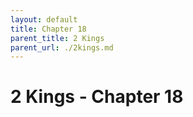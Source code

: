 ```yaml
---
layout: default
title: Chapter 18
parent_title: 2 Kings
parent_url: ./2kings.md
---
```


# 2 Kings - Chapter 18
